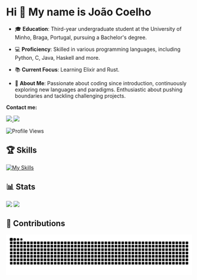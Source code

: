 Hi 👋 My name is João Coelho
=============================

* 🎓 **Education**: Third-year undergraduate student at the University of Minho, Braga, Portugal, pursuing a Bachelor's degree.

* 💻 **Proficiency**: Skilled in various programming languages, including Python, C, Java, Haskell and more.

* 📚 **Current Focus**: Learning Elixir and Rust.

* 🌟 **About Me**: Passionate about coding since introduction, continuously exploring new languages and paradigms. Enthusiastic about pushing boundaries and tackling challenging projects.

**Contact me:**

<a href="mailto:jhcoelho03@gmail.com">
  <img src="https://img.shields.io/badge/Gmail-333333?style=for-the-badge&logo=gmail&logoColor=red" />
</a>
<a href="https://www.linkedin.com/in/jo%C3%A3o-coelho-3a465b266" target="_blank">
  <img src="https://img.shields.io/badge/LinkedIn-0077B5?style=for-the-badge&logo=linkedin&logoColor=white" target="_blank" />
</a>

![Profile Views](https://komarev.com/ghpvc/?username=JoaoCoelho2003&color=blue&style=for-the-badge&abbreviated=true)

## 🏆 Skills

[![My Skills](https://skillicons.dev/icons?i=c,java,py,js,rust,cpp,css,elixir,haskell,html&perline=5)](https://skillicons.dev)

## 📊 Stats

<div>
  <img src="https://github-readme-stats.vercel.app/api?username=JoaoCoelho2003&show_icons=true&theme=dark"/>
  <img src="https://github-readme-stats.vercel.app/api/top-langs/?username=JoaoCoelho2003&show_icons=true&theme=dark"/>
</div>

## :snake: Contributions

![snake gif](https://github.com/JoaoCoelho2003/JoaoCoelho2003/blob/manual-run-output/only-svg/github-contribution-grid-snake-dark.svg)
